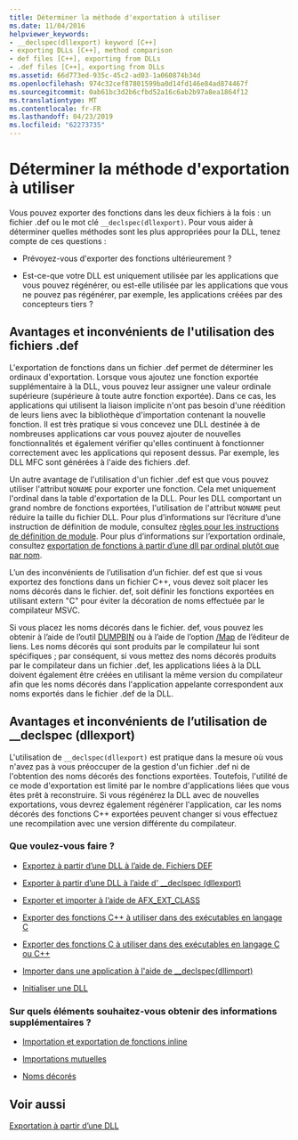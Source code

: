```yaml
---
title: Déterminer la méthode d'exportation à utiliser
ms.date: 11/04/2016
helpviewer_keywords:
- __declspec(dllexport) keyword [C++]
- exporting DLLs [C++], method comparison
- def files [C++], exporting from DLLs
- .def files [C++], exporting from DLLs
ms.assetid: 66d773ed-935c-45c2-ad03-1a060874b34d
ms.openlocfilehash: 974c32cef87801599ba0d14fd146e84ad874467f
ms.sourcegitcommit: 0ab61bc3d2b6cfbd52a16c6ab2b97a8ea1864f12
ms.translationtype: MT
ms.contentlocale: fr-FR
ms.lasthandoff: 04/23/2019
ms.locfileid: "62273735"
---
```

# <a name="determine-which-exporting-method-to-use"></a>Déterminer la méthode d'exportation à utiliser

Vous pouvez exporter des fonctions dans les deux fichiers à la fois : un fichier .def ou le mot clé `__declspec(dllexport)`. Pour vous aider à déterminer quelles méthodes sont les plus appropriées pour la DLL, tenez compte de ces questions :

- Prévoyez-vous d'exporter des fonctions ultérieurement ?

- Est-ce-que votre DLL est uniquement utilisée par les applications que vous pouvez régénérer, ou est-elle utilisée par les applications que vous ne pouvez pas régénérer, par exemple, les applications créées par des concepteurs tiers ?

## <a name="pros-and-cons-of-using-def-files"></a>Avantages et inconvénients de l'utilisation des fichiers .def

L'exportation de fonctions dans un fichier .def permet de déterminer les ordinaux d'exportation. Lorsque vous ajoutez une fonction exportée supplémentaire à la DLL, vous pouvez leur assigner une valeur ordinale supérieure (supérieure à toute autre fonction exportée). Dans ce cas, les applications qui utilisent la liaison implicite n'ont pas besoin d'une réédition de leurs liens avec la bibliothèque d'importation contenant la nouvelle fonction. Il est très pratique si vous concevez une DLL destinée à de nombreuses applications car vous pouvez ajouter de nouvelles fonctionnalités et également vérifier qu'elles continuent à fonctionner correctement avec les applications qui reposent dessus. Par exemple, les DLL MFC sont générées à l'aide des fichiers .def.

Un autre avantage de l'utilisation d'un fichier .def est que vous pouvez utiliser l'attribut `NONAME` pour exporter une fonction. Cela met uniquement l'ordinal dans la table d'exportation de la DLL. Pour les DLL comportant un grand nombre de fonctions exportées, l'utilisation de l'attribut `NONAME` peut réduire la taille du fichier DLL. Pour plus d’informations sur l’écriture d’une instruction de définition de module, consultez [règles pour les instructions de définition de module](reference/rules-for-module-definition-statements.md). Pour plus d’informations sur l’exportation ordinale, consultez [exportation de fonctions à partir d’une dll par ordinal plutôt que par nom](exporting-functions-from-a-dll-by-ordinal-rather-than-by-name.md).

L’un des inconvénients de l’utilisation d’un fichier. def est que si vous exportez des fonctions dans un fichier C++, vous devez soit placer les noms décorés dans le fichier. def, soit définir les fonctions exportées en utilisant extern "C" pour éviter la décoration de noms effectuée par le compilateur MSVC.

Si vous placez les noms décorés dans le fichier. def, vous pouvez les obtenir à l’aide de l’outil [DUMPBIN](reference/dumpbin-reference.md) ou à l’aide de l’option [/Map](reference/map-generate-mapfile.md) de l’éditeur de liens. Les noms décorés qui sont produits par le compilateur lui sont spécifiques ; par conséquent, si vous mettez des noms décorés produits par le compilateur dans un fichier .def, les applications liées à la DLL doivent également être créées en utilisant la même version du compilateur afin que les noms décorés dans l'application appelante correspondent aux noms exportés dans le fichier .def de la DLL.

## <a name="pros-and-cons-of-using-__declspecdllexport"></a>Avantages et inconvénients de l’utilisation de __declspec (dllexport)

L'utilisation de `__declspec(dllexport)` est pratique dans la mesure où vous n'avez pas à vous préoccuper de la gestion d'un fichier .def ni de l'obtention des noms décorés des fonctions exportées. Toutefois, l'utilité de ce mode d'exportation est limité par le nombre d'applications liées que vous êtes prêt à reconstruire. Si vous régénérez la DLL avec de nouvelles exportations, vous devrez également régénérer l'application, car les noms décorés des fonctions C++ exportées peuvent changer si vous effectuez une recompilation avec une version différente du compilateur.

### <a name="what-do-you-want-to-do"></a>Que voulez-vous faire ?

- [Exportez à partir d’une DLL à l’aide de. Fichiers DEF](exporting-from-a-dll-using-def-files.md)

- [Exporter à partir d’une DLL à l’aide d' __declspec (dllexport)](exporting-from-a-dll-using-declspec-dllexport.md)

- [Exporter et importer à l’aide de AFX_EXT_CLASS](exporting-and-importing-using-afx-ext-class.md)

- [Exporter des fonctions C++ à utiliser dans des exécutables en langage C](exporting-cpp-functions-for-use-in-c-language-executables.md)

- [Exporter des fonctions C à utiliser dans des exécutables en langage C ou C++](exporting-c-functions-for-use-in-c-or-cpp-language-executables.md)

- [Importer dans une application à l'aide de __declspec(dllimport)](importing-into-an-application-using-declspec-dllimport.md)

- [Initialiser une DLL](run-time-library-behavior.md#initializing-a-dll)

### <a name="what-do-you-want-to-know-more-about"></a>Sur quels éléments souhaitez-vous obtenir des informations supplémentaires ?

- [Importation et exportation de fonctions inline](importing-and-exporting-inline-functions.md)

- [Importations mutuelles](mutual-imports.md)

- [Noms décorés](reference/decorated-names.md)

## <a name="see-also"></a>Voir aussi

[Exportation à partir d’une DLL](exporting-from-a-dll.md)
